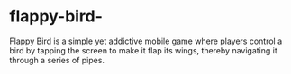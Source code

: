 # flappy-bird-
Flappy Bird is a simple yet addictive mobile game where players control a bird by tapping the screen to make it flap its wings, thereby navigating it through a series of pipes. 
